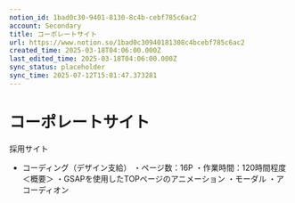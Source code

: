 ```yaml
---
notion_id: 1bad0c30-9401-8130-8c4b-cebf785c6ac2
account: Secondary
title: コーポレートサイト
url: https://www.notion.so/1bad0c30940181308c4bcebf785c6ac2
created_time: 2025-03-18T04:06:00.000Z
last_edited_time: 2025-03-18T04:06:00.000Z
sync_status: placeholder
sync_time: 2025-07-12T15:01:47.373281
---
```

# コーポレートサイト

採用サイト
  - コーディング（デザイン支給）
・ページ数：16P
・作業時間：120時間程度
＜概要＞
・GSAPを使用したTOPページのアニメーション
・モーダル
・アコーディオン